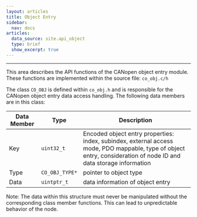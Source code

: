```yaml
---
layout: articles
title: Object Entry
sidebar:
  nav: docs
articles:
  data_source: site.api_object
  type: brief
  show_excerpt: true
---
```


<div class="article__content" markdown="1">

  ---

  This area describes the API functions of the CANopen object entry module. These functions are implemented within the source file: `co_obj.c/h`

  <!--more-->

  The class `CO_OBJ` is defined within `co_obj.h` and is responsible for the CANopen object entry data access handling. The following data members are in this class:

  | Data Member | Type | Description |
  | --- | --- | --- |
  | Key | `uint32_t` | Encoded object entry properties: index, subindex, external access mode, PDO mappable, type of object entry, consideration of node ID and data storage information |
  | Type | `CO_OBJ_TYPE*` | pointer to object type |
  | Data | `uintptr_t` | data information of object entry |
  
  Note: The data within this structure must never be manipulated without the corresponding class member functions. This can lead to unpredictable behavior of the node.

</div>
